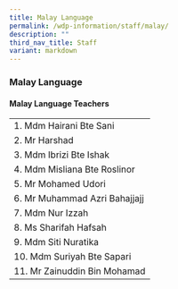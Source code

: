 ```yaml
---
title: Malay Language
permalink: /wdp-information/staff/malay/
description: ""
third_nav_title: Staff
variant: markdown
---
```

### **Malay Language**

#### **Malay Language Teachers**

|  |
|---|
| 1. Mdm Hairani Bte Sani |
| 2. Mr Harshad |
| 3. Mdm Ibrizi Bte Ishak |
| 4. Mdm Misliana Bte Roslinor |
| 5. Mr Mohamed Udori |
| 6. Mr Muhammad Azri Bahajjajj| 
| 7. Mdm Nur Izzah |
| 8. Ms Sharifah Hafsah |
| 9. Mdm Siti Nuratika |
| 10. Mdm Suriyah Bte Sapari |
| 11. Mr Zainuddin Bin Mohamad |